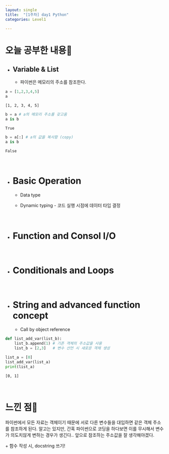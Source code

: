 ```yaml
---
layout: single
title:  "[1주차] day1 Python"
categories: Level1

---
```


# 오늘 공부한 내용📝

* ## Variable & List
  * 파이썬은 메모리의 주소를 참조한다.

```python
a = [1,2,3,4,5]
a
```

    [1, 2, 3, 4, 5]

```python
b = a # a의 메모리 주소를 갖고옴
a is b
```

    True

```python
b = a[:] # a의 값을 복사함 (copy)
a is b
```

    False

<br/>

- # Basic Operation
  
  - Data type
  
  - Dynamic typing - 코드 실행 시점에 데이터 타입 결정

<br/>

- # Function and Consol I/O

<br/>

- # Conditionals and Loops

<br/>

- # String and advanced function concept
  
  - Call by object reference

```python
def list_add_var(list_b):
    list_b.append(1) # 기존 객체의 주소값을 사용
    list_b = [2,3]   # 변수 선언 시 새로운 객체 생성

list_a = [0]
list_add_var(list_a)
print(list_a)
```

    [0, 1]

<br/>

# 느낀 점🤔

파이썬에서 모든 자료는 객체이기 때문에 서로 다른 변수들을 대입하면 같은 객체 주소를 참조하게 된다. 알고는 있지만, 간혹 파이썬으로 코딩을 하다보면 이를 무시해서 변수가 의도치않게 변하는 경우가 생긴다.. 앞으로 참조하는 주소값을 잘 생각해야겠다. 

\+ 함수 작성 시, docstring 쓰기!
